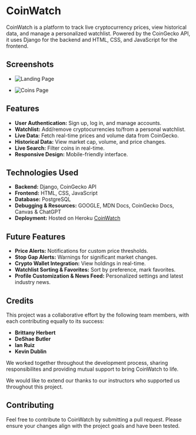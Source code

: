 # CoinWatch

CoinWatch is a platform to track live cryptocurrency prices, view historical data, and manage a personalized watchlist. Powered by the CoinGecko API, it uses Django for the backend and HTML, CSS, and JavaScript for the frontend.

## Screenshots 
- ![Landing Page]()

- ![Coins Page]()

## Features

- **User Authentication:** Sign up, log in, and manage accounts.
- **Watchlist:** Add/remove cryptocurrencies to/from a personal watchlist.
- **Live Data:** Fetch real-time prices and volume data from CoinGecko.
- **Historical Data:** View market cap, volume, and price changes.
- **Live Search:** Filter coins in real-time.
- **Responsive Design:** Mobile-friendly interface.

## Technologies Used

- **Backend:** Django, CoinGecko API
- **Frontend:** HTML, CSS, JavaScript
- **Database:** PostgreSQL
- **Debugging & Resources:** GOOGLE, MDN Docs, CoinGecko Docs, Canvas & ChatGPT
- **Deployment:** Hosted on Heroku [CoinWatch]()

## Future Features

- **Price Alerts:** Notifications for custom price thresholds.
- **Stop Gap Alerts:** Warnings for significant market changes.
- **Crypto Wallet Integration:** View holdings in real-time.
- **Watchlist Sorting & Favorites:** Sort by preference, mark favorites.
- **Profile Customization & News Feed:** Personalized settings and latest industry news.

## Credits

This project was a collaborative effort by the following team members, with each contributing equally to its success:

- **Brittany Herbert**
- **DeShae Butler**
- **Ian Ruiz**
- **Kevin Dublin**

We worked together throughout the development process, sharing responsibilites and providing mutual support to bring CoinWatch to life.

We would like to extend our thanks to our instructors who supported us throughout this project.

## Contributing 

Feel free to contribute to CoinWatch by submitting a pull request. Please ensure your changes align with the project goals and have been tested.